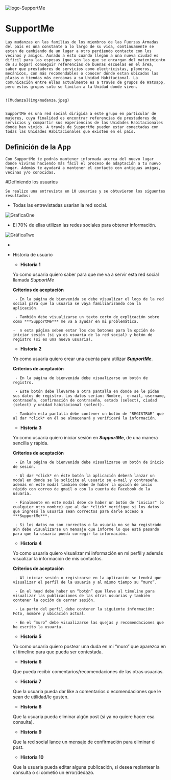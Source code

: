 ![logo-SupportMe](img/logo-2.png)

# SupportMe 

    Las mudanzas en las familias de los miembros de las Fuerzas Armadas del país es una constante a lo largo de su vida, continuamente se estan de cambiando de un lugar a otro perdiendo contacto con los vecinos y amigos. Aunado a esto cuando llegan a una nueva ciudad es dificil para las esposas (que son las que se encargan del matenimiento de su hogar) conseguir referencias de buenas escuelas en el área, saber que prestadores de servicios como electricistas, plomeros, mecánicos, con más recomendables o conocer dónde estan ubicadas las plazas o tiendas más cercanas a su Unidad Habitacional. La comunicación entre ellas actualmente es a través de grupos de Watsapp, pero estos grupos solo se limitan a la Unidad donde viven.

    
    ![Mudanza](img/mudanza.jpeg)


    SupportMe es una red social dirigida a este grupo en particular de mujeres, cuya finalidad es encontrar referencias de prestadores de servicios y compartir sus experiencias de las Unidades Habitacionales donde han vivido. A través de SupportMe pueden estar conectadas con todas las Unidades Habitacionales que existen en el país.

## Definición de la App

    Con SupportMe te podrás mantener informada acerca del nuevo lugar donde viviras haciendo más fácil el proceso de adaptación a tu nuevo hogar. Además te ayudará a mantener el contacto con antiguas amigas, vecinas y/o conocidas.

#Definiendo los usuarios

    Se realizo una entrevista en 10 usuarias y se obtuvieron los siguentes resultados:

  - Todas las entrevistadas usarían la red social.

  ![GraficaOne]()

  -  El 70% de ellas utilizan las redes sociales para obtener información.

  ![GráficaTwo](img/grafica1)

  - 

- Historia de usuario

    - **Historia 1**

     Yo como usuaria quiero saber para que me va a servir esta red social llamada *SupportMe*

     **Criterios de aceptación**
 
       - En la página de bienvenida se debe visualizar el logo de la red social para que la usuaria se vaya familiarizando con la aplicación.

       - También debe visualizarse un texto corto de explicación sobre como ***SupportMe*** me va a ayudar en mi problemática.

      -  n esta página seben estar los dos botones para la opción de iniciar sesión (si ya es usuaria de la red social) y botón de registro (si es una nueva usuaria).

    - **Historia 2**

     Yo como usuaria quiero crear una cuenta para utilizar ***SupportMe***.

     **Criterios de aceptación**
    
       - En la página de bienvenida debe visualizarse un botón de registro.

       - Este botón debe llevarme a otra pantalla en donde se le pidan sus datos de registro. Los datos serían: Nombre,  e-mail, username, contraseña, confirmación de contraseña, estado (select), ciudad (select) y unidad habitacional (select).

       - También esta pantalla debe contener un botón de "REGISTRAR" que al dar *click* en él se almacenará y verificará la información.

    - **Historia 3**

     Yo como usuaria quiero iniciar sesión en ***SupportMe***, de una manera sencilla y rápida.

     **Criterios de aceptación**

       - En la página de bienvenida debe visualizarse un botón de inicio de sesión.

       - Al dar *click* en éste botón la aplicación deberá lanzar un modal en donde se le solicite al usuario su e-mail y contraseña, además en este modal también debe de haber la opción de incio rápido con correo de gmail o con la cuenta de Facebook de la usuaria.

       - Finalmente en este modal debe de haber un botón de "iniciar" (o cualquier otro nombre) que al dar *click* verifique si los datos que ingresó la usuaria sean correctos para darle acceso a ***SupportMe***.

       - Si los datos no son correctos o la usuaria no se ha registrado aún debe visualizarse un mensaje que informe lo que está pasando para que la usuaria pueda corregir la información.

    - **Historia 4**

     Yo como usuaria quiero visualizar mi información en mi perfil y además visualizar la información de mis contactos.

     **Criterios de aceptación**

       - Al iniciar sesión o registrarse en la aplicación se tendrá que visualizar el perfil de la usuaria y al mismo tiempo su “muro”.

       - En el head debe haber un “botón” que lleve al timeline para visualizar las publicaciones de las otras usuarias y también contener la opción de cerrar sesión.

       - La parte del perfil debe contener la siguiente información: Foto, nombre y ubicación actual.

       - En el “muro” debe visualizarse las quejas y recomendaciones que ha escrito la usuaria.

    - **Historia 5**

     Yo como usuaria quiero postear una duda en mi “muro“ que aparezca en el timeline para que pueda ser contestada.

    - **Historia 6**

     Que pueda recibir comentarios/recomendaciones de las otras usuarias.

    - **Historia 7**

     Que la usuaria pueda dar like a comentarios o ecomendaciones que le sean de utilidad/le gusten.

    - **Historia 8**

	 Que la usuaria pueda eliminar algún post (si ya no quiere hacer esa consulta).

    - **Historia 9**

     Que la red social lance un mensaje de confirmación para eliminar el post.

    - **Historia 10**

     Que la usuaria pueda editar alguna publicación, si desea replantear la consulta o si cometió un error/dedazo.








